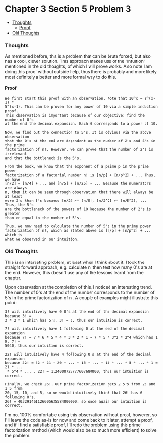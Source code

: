 Chapter 3 Section 5 Problem 3
=============================

- [Thoughts][thoughts]
  - [Proof][proofs]
- [Old Thoughts][old_thoughts]

### Thoughts ###

As mentioned before, this is a problem that can be brute forced, but also has a
cool, clever solution. This approach makes use of the "intuition" mentioned in
the old thoughts, of which I will prove works. Also note I am doing this proof
without outside help, thus there is probably and more likely most definitely
a better and more formal way to do this.

#### Proof ####

```
We first start this proof with an observation. Note that 10^x = 2^(x-1) *
5^(x-1). This can be proven for any power of 10 via a simple induction proof.
This observation is important because of our objective: find the number of 0's
at the end the decimal expansion. Each 0 corresponds to a power of 10.

Now, we find out the connection to 5's. It is obvious via the above observation
that the 0's at the end are dependent on the number of 2's and 5's in the prime
factorization of n!. However, we can prove that the number of 2's is irrelevant
and that the bottleneck is the 5's.

From the book, we know that the exponent of a prime p in the prime power
factorization of a factorial number n! is [n/p] + [n/p^2] + ... Thus, we have
[n/2] + [n/4] + ... and [n/5] + [n/25] + ... Because the numerators are always
n, then it can be seen through observation that there will always be at least
more 2's than 5's because [n/2] >= [n/5], [n/2^2] >= [n/5^2], ... Thus, the 5's
are the bottleneck of the powers of 10 because the number of 2's is greater
than or equal to the number of 5's.

Thus, we now need to calculate the number of 5's in the prime power
factorization of n!, which as stated above is [n/p] + [n/p^2] + ... which is
what we observed in our intuition.
```

### Old Thoughts ###

This is an interesting problem, at least when I think about it. I took the
straight forward approach, e.g. calculate n! then test how many 0's are at the
end. However, this doesn't use any of the lessons learnt from the chapter.

Upon observation at the completion of this, I noticed an interesting trend. The
number of 0's at the end of the number corresponds to the number of 5's in the
prime factorization of n!. A couple of examples might illustrate this point:

```
3! will intuitively have 0 0's at the end of the decimal expansion because 3! =
3 * 2 * 1 which has 5's. 3! = 6, thus our intuition is correct.

7! will intuitively have 1 following 0 at the end of the decimal expansion
because 7! = 7 * 6 * 5 * 4 * 3 * 2 * 1 = 7 * 5 * 3^2 * 2^4 which has 1 5. 7! =
5040, thus our intuition is correct.

22! will intuitively have 4 following 0's at the end of the decimal expansion
because 22! = 22 * 21 * 20 * ... * 15 * ... * 10 * ... * 5 * ... * 1 = 21 * ...
 * 5^4 * ... . 22! = 1124000727777607680000, thus our intuition is correct.

Finally, we check 26!. Our prime factorization gets 2 5's from 25 and 1 5 from
20, 15, 10, and 5, so we would intuitively think that 26! has 6 following 0's.
26! = 403291461126605635584000000, so once again our intuition is correct.
```

I'm not 100% comfortable using this observation without proof, however, so I'll
leave the code as-is for now and come back to it later, attempt a proof, and if
I find a satisfiable proof, I'll redo the problem using this prime factorization
method (which would also be so much more efficient) to solve the problem.

[thoughts]: #thoughts
[proofs]: #proof
[old_thoughts]: #oldthoughts
